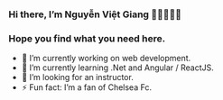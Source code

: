 ### Hi there, I’m Nguyễn Việt Giang 👋👋👋👋👋
### Hope you find what you need here.
- 🔭 I’m currently working on web development.
- 🌱 I’m currently learning .Net and Angular / ReactJS.
- 👯 I’m looking for an instructor.
- ⚡ Fun fact: I’m a fan of Chelsea Fc.

